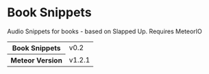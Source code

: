 # Book Snippets
Audio Snippets for books - based on Slapped Up.
Requires MeteorIO

<table>
  <tbody>
    <tr>
      <th>Book Snippets</th>
      <td>v0.2</td>
    </tr>
    <tr>
      <th>Meteor Version</th>
      <td>v1.2.1</td>
    </tr>
  </tbody>
</table>

